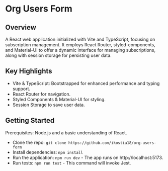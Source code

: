 # Org Users Form

## Overview
A React web application initialized with Vite and TypeScript, focusing on subscription management. It employs React Router, styled-components, and Material-UI to offer a dynamic interface for managing subscriptions, along with session storage for persisting user data.

## Key Highlights
- Vite & TypeScript: Bootstrapped for enhanced performance and typing support.
- React Router for navigation.
- Styled Components & Material-UI for styling.
- Session Storage to save user data.

## Getting Started
Prerequisites: Node.js and a basic understanding of React.

- Clone the repo: `git clone https://github.com/ikostia18/org-users-form`
- Install dependencies: `npm install`
- Run the application: `npm run dev` - The app runs on http://localhost:5173.
- Run tests: `npm run test` - This command will invoke Jest.
